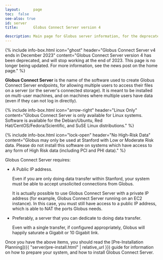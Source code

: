 ```yaml
---
layout:      page
toc:  false
see-also: true
id: server
title:       Globus Connect Server version 4

description: Main page for Globus server information, for the deprecated version 4.
---
```




{% include info-box.html
   icon="ghost"
   header="Globus Connect Server v4 ends in December 2023"
   content="Globus Connect Server version 4 has been deprecated, and will stop working at the end of 2023.  This page is no longer being updated.  For more information, see the news post on the home page."
%}

<b>Globus Connect Server</b> is the name of the software used to create Globus
Connect Server endpoints, for allowing multiple users to access their files on
a server (or the server's connected storage).  It is meant to be installed on
multi-user machines, and on machines where multiple users have data (even if
they can not log in directly).

{% include info-box.html
   icon="arrow-right"
   header="Linux Only"
   content="Globus Connect Server is only available for Linux systems.  Software is available for the Debian/Ubuntu, Red Hat/CentOS/Fedora/Scientific, and SuSE Linux distributions."
%}

{% include info-box.html
   icon="lock-open"
   header="No High-Risk Data"
   content="Globus may only be used at Stanford with Low or Moderate Risk data.
   Please do not install this software on systems which have access to any form
   of High Risk data (including PCI and PHI data)."
%}

Globus Connect Server requires:

* A Public IP address.

  Even if you are only doing data transfer within Stanford, your system must be
  able to accept unsolicited connections from Globus.

  It is actually possible to use Globus Connect Server with a private IP
  address (for example, Globus Connect Server running on an EC2 instance).
  In this case, you must still have access to a public IP address, which is
  able to NAT the ports Globus needs.

* Preferably, a server that you can dedicate to doing data transfer.

  Even with a single transfer, if configured appropriately, Globus will happily
  saturate a Gigabit or 10 Gigabit link.

Once you have the above items, you should read the [Pre-Installation Planning]({{ "server/pre-install.html" | relative_url }}) guide for information
on how to prepare your system, and how to install Globus Connect Server.




